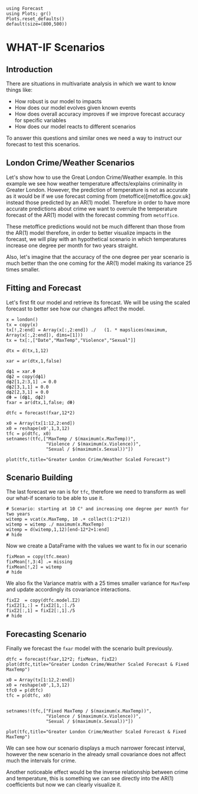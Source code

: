 ```@setup examples
using Forecast
using Plots; gr()
Plots.reset_defaults()
default(size=(800,500))
```
# WHAT-IF Scenarios

## Introduction
There are situations in multivariate analysis in which we want to know things like:

* How robust is our model to impacts
* How does our model evolves given known events
* How does overall accuracy improves if we improve forecast accuracy for specific variables
* How does our model reacts to different scenarios

To answer this questions and similar ones we need a way to instruct our forecast to test this scenarios.

## London Crime/Weather Scenarios

Let's show how to use the Great London Crime/Weather example. In this example we see how weather temperature affects/explains criminality in Greater London. However, the prediction of temperature is not as accurate as it would be if we use forecast coming from (metoffice)[metoffice.gov.uk] instead those predicted by an AR(1) model. Therefore in order to have more accurate predictions about crime we want to overrule the temperature forecast of the AR(1) model with the forecast comming from `metoffice`.

These metoffice predictions would not be much different than those from the AR(1) model therefore, in order to better visualize impacts in the forecast, we will play with an hypothetical scenario in which temperatures increase one degree per month for two years straight.

Also, let's imagine that the accuracy of the one degree per year scenario is much better than the one coming for the AR(1) model making its variance 25 times smaller.

## Fitting and Forecast

Let's first fit our model and retrieve its forecast. We will be using the scaled forecast to better see how our changes affect the model.

```@example examples
x = london()
tx = copy(x)
tx[!,2:end] = Array(x[:,2:end]) ./   (1. * mapslices(maximum, Array(x[:,2:end]), dims=[1]))
tx = tx[:,["Date","MaxTemp","Violence","Sexual"]]

dtx = d(tx,1,12) 

xar = ar(dtx,1,false)

dϕ1 = xar.Φ
dϕ2 = copy(dϕ1)
dϕ2[1,2:3,1] .= 0.0
dϕ2[3,1,1] = 0.0
dϕ2[2,3,1] = 0.0
dΦ = (dϕ1, dϕ2)
fxar = ar(dtx,1,false; dΦ)

dtfc = forecast(fxar,12*2)

x0 = Array(tx[1:12,2:end])
x0 = reshape(x0',1,3,12)
tfc = p(dtfc, x0)
setnames!(tfc,["MaxTemp / $(maximum(x.MaxTemp))",
               "Violence / $(maximum(x.Violence))",
               "Sexual / $(maximum(x.Sexual))"])

plot(tfc,title="Greater London Crime/Weather Scaled Forecast")
```

## Scenario Building

The last forecast we ran is for `tfc`, therefore we need to transform as well our what-if scenario to be able to use it.

```@example examples
# Scenario: starting at 10 C° and increasing one degree per month for two years
witemp = vcat(x.MaxTemp, 10 .+ collect(1:2*12)) 
witemp = witemp ./ maximum(x.MaxTemp) 
witemp = d(witemp,1,12)[end-12*2+1:end]
# hide
```
Now we create a DataFrame with the values we want to fix in our scenario

```@example examples
fixMean = copy(tfc.mean)
fixMean[!,3:4] .= missing
fixMean[!,2] = witemp
# hide
```
We also fix the Variance matrix with a 25 times smaller variance for `MaxTemp` and update accordingly its covariance interactions.

```@example examples
fixΣ2  = copy(dtfc.model.Σ2)
fixΣ2[1,:] = fixΣ2[1,:]./5
fixΣ2[:,1] = fixΣ2[:,1]./5
# hide
```

## Forecasting Scenario

Finally we forecast the `fxar` model with the scenario built previously.

```@example examples
dtfc = forecast(fxar,12*2; fixMean, fixΣ2)
plot(dtfc,title="Greater London Crime/Weather Scaled Forecast & Fixed MaxTemp")
            
x0 = Array(tx[1:12,2:end])
x0 = reshape(x0',1,3,12)
tfc0 = p(dtfc)
tfc = p(dtfc, x0)


setnames!(tfc,["Fixed MaxTemp / $(maximum(x.MaxTemp))",
               "Violence / $(maximum(x.Violence))",
               "Sexual / $(maximum(x.Sexual))"])

plot(tfc,title="Greater London Crime/Weather Scaled Forecast & Fixed MaxTemp")
```
We can see how our scenario displays a much narrower forecast interval, however the new scenario in the already small covariance does not affect much the intervals for crime.
	
Another noticeable effect would be the inverse relationship between crime and temperature, this is something we can see directly into the AR(1) coefficients but now we can clearly visualize it.
